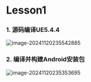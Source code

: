 # Lesson1

### 1. 源码编译UE5.4.4

![image-20241120235542885](C:\Users\yaoun\AppData\Roaming\Typora\typora-user-images\image-20241120235542885.png)

### 2. 编译并构建Android安装包

![image-20241120235353695](C:\Users\yaoun\AppData\Roaming\Typora\typora-user-images\image-20241120235353695.png)